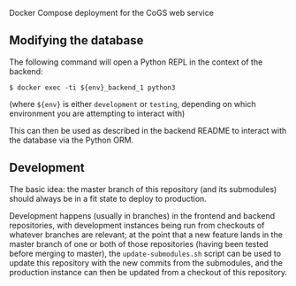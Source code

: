 Docker Compose deployment for the CoGS web service

## Modifying the database

The following command will open a Python REPL in the context of the backend:

```console
$ docker exec -ti ${env}_backend_1 python3
```

(where `${env}` is either `development` or `testing`, depending on which
environment you are attempting to interact with)

This can then be used as described in the backend README to interact with the
database via the Python ORM.

## Development

The basic idea: the master branch of this repository (and its submodules) should
always be in a fit state to deploy to production.

Development happens (usually in branches) in the frontend and backend
repositories, with development instances being run from checkouts of whatever
branches are relevant; at the point that a new feature lands in the master
branch of one or both of those repositories (having been tested before merging
to master), the `update-submodules.sh` script can be used to update this
repository with the new commits from the submodules, and the production instance
can then be updated from a checkout of this repository.
